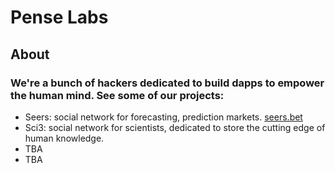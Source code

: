 # Pense Labs

## About

### We're a bunch of hackers dedicated to build dapps to empower the human mind. See some of our projects:

- Seers: social network for forecasting, prediction markets. [seers.bet](http://seers.bet)
- Sci3: social network for scientists, dedicated to store the cutting edge of human knowledge.
- TBA
- TBA
